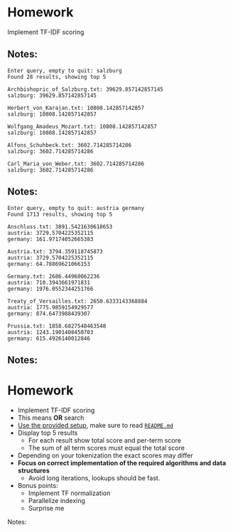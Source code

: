 # Homework

Implement TF-IDF scoring

Notes:
---
```
Enter query, empty to quit: salzburg
Found 28 results, showing top 5

Archbishopric_of_Salzburg.txt: 39629.857142857145
salzburg: 39629.857142857145

Herbert_von_Karajan.txt: 10808.142857142857
salzburg: 10808.142857142857

Wolfgang_Amadeus_Mozart.txt: 10808.142857142857
salzburg: 10808.142857142857

Alfons_Schuhbeck.txt: 3602.714285714286
salzburg: 3602.714285714286

Carl_Maria_von_Weber.txt: 3602.714285714286
salzburg: 3602.714285714286
```
<!-- .element: class="stretch" -->

Notes:
---
```
Enter query, empty to quit: austria germany
Found 1713 results, showing top 5

Anschluss.txt: 3891.5421630618653
austria: 3729.5704225352115
germany: 161.97174052665383

Austria.txt: 3794.359118745873
austria: 3729.5704225352115
germany: 64.78869621066153

Germany.txt: 2686.44960062236
austria: 710.3943661971831
germany: 1976.0552344251766

Treaty_of_Versailles.txt: 2650.6333143368884
austria: 1775.9859154929577
germany: 874.6473988439307

Prussia.txt: 1858.6827548463548
austria: 1243.1901408450703
germany: 615.4926140012846
```
<!-- .element: class="stretch" -->

Notes:
---
# Homework

* Implement TF-IDF scoring
* This means **OR** search
* [Use the provided setup](https://gitlab.mediacube.at/information-retrieval/homework-2-tf-idf-scoring), make sure to read [`README.md`](https://gitlab.mediacube.at/information-retrieval/homework-2-tf-idf-scoring/-/blob/master/README.md)
* Display top 5 results
    * For each result show total score and per-term score
    * The sum of all term scores must equal the total score
* Depending on your tokenization the exact scores may differ
* **Focus on correct implementation of the required algorithms and data structures**
    * Avoid long iterations, lookups should be fast.
* Bonus points:
    * Implement TF normalization
    * Parallelize indexing
    * Surprise me

Notes:
